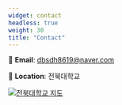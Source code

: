 ```yaml
---
widget: contact
headless: true
weight: 30
title: "Contact"
---
```


📩 **Email**: dbsdh8619@naver.com

📍 **Location**: 전북대학교

[![전북대학교 지도](/images/map.jpg)](https://www.google.com/maps/place/전북대학교)
